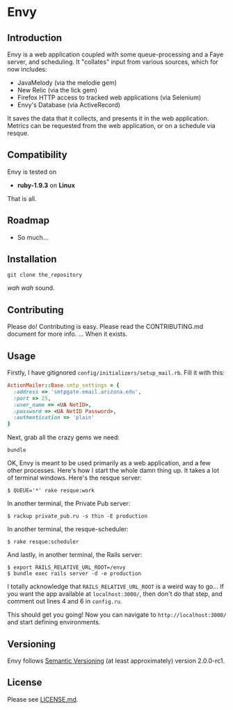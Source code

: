 Envy
=======

Introduction
------------

Envy is a web application coupled with some queue-processing and a Faye server, and scheduling. It "collates" input from various sources, which for now includes:

* JavaMelody (via the melodie gem)
* New Relic (via the lick gem)
* Firefox HTTP access to tracked web applications (via Selenium)
* Envy's Database (via ActiveRecord)

It saves the data that it collects, and presents it in the web application. Metrics can be requested from the web application, or on a schedule via resque.

Compatibility
-------------

Envy is tested on

* **ruby-1.9.3** on **Linux**

That is all.

Roadmap
-------

* So much...

Installation
------------

    git clone the_repository

_wah wah_ sound.

Contributing
------------

Please do! Contributing is easy. Please read the CONTRIBUTING.md document for more info. ... When it exists.

Usage
-----

Firstly, I have gitignored `config/initializers/setup_mail.rb`. Fill it with this:

```ruby
ActionMailer::Base.smtp_settings = {
  :address => 'smtpgate.email.arizona.edu',
  :port => 25,
  :user_name => <UA NetID>,
  :password => <UA NetID Password>,
  :authentication => 'plain'
}
```

Next, grab all the crazy gems we need:

    bundle

OK, Envy is meant to be used primarily as a web application, and a few other processes. Here's how I start the whole damn thing up. It takes a lot of terminal windows. Here's the resque server:

    $ QUEUE='*' rake resque:work

In another terminal, the Private Pub server:

    $ rackup private_pub.ru -s thin -E production

In another terminal, the resque-scheduler:

    $ rake resque:scheduler

And lastly, in another terminal, the Rails server:

    $ export RAILS_RELATIVE_URL_ROOT=/envy
    $ bundle exec rails server -d -e production

I totally acknowledge that `RAILS_RELATIVE_URL_ROOT` is a weird way to go... If you want the app available at `localhost:3000/`, then don't do that step, and comment out lines 4 and 6 in `config.ru`.

This should get you going! Now you can navigate to `http://localhost:3000/` and start defining environments.

Versioning
----------

Envy follows [Semantic Versioning](http://semver.org/) (at least approximately) version 2.0.0-rc1.

License
-------

Please see [LICENSE.md](LICENSE.md).

